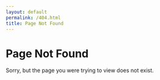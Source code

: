 ```yaml
---
layout: default
permalink: /404.html
title: Page Not Found
---
```


<div class="flex flex-col items-center justify-center h-screen w-screen">
	<h1 class="text-7xl mb-6">Page Not Found</h1>
	<p class="text-2xl text-gray-400">Sorry, but the page you were trying to view does not exist.</p>
</div>
